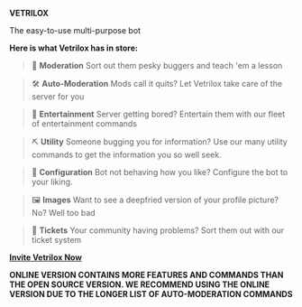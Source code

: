 __**VETRILOX**__

The easy-to-use multi-purpose bot

**Here is what Vetrilox has in store:**

> 🔧 **Moderation**
Sort out them pesky buggers and teach 'em a lesson

> 🛠️ **Auto-Moderation**
Mods call it quits? Let Vetrilox take care of the server for you

> 🎉 **Entertainment**
Server getting bored? Entertain them with our fleet of entertainment commands

> ⛏️ **Utility**
Someone bugging you for information? Use our many utility commands to get the information you so well seek.

> 🚨 **Configuration**
Bot not behaving how you like? Configure the bot to your liking.

> 🖼️ **Images**
Want to see a deepfried version of your profile picture? No? Well too bad

> 🎫 **Tickets**
Your community having problems? Sort them out with our ticket system


[**Invite Vetrilox Now**](https://discord.com/oauth2/authorize?client_id=492476933808979979&scope=bot&permissions=536898646)

**ONLINE VERSION CONTAINS MORE FEATURES AND COMMANDS THAN THE OPEN SOURCE VERSION. WE RECOMMEND USING THE ONLINE VERSION DUE TO THE LONGER LIST OF AUTO-MODERATION COMMANDS**

